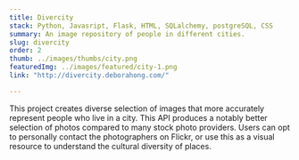 ```yaml
---
title: Divercity
stack: Python, Javasript, Flask, HTML, SQLalchemy, postgreSQL, CSS
summary: An image repository of people in different cities. 
slug: divercity
order: 2
thumb: ../images/thumbs/city.png
featuredImg: ../images/featured/city-1.png
link: "http://divercity.deborahong.com/"

---
```


This project creates diverse selection of images that more accurately represent people who live in a city. This API produces a notably better selection of photos compared to many stock photo providers. Users can opt to personally contact the photographers on Flickr, or use this as a visual resource to understand the cultural diversity of places.